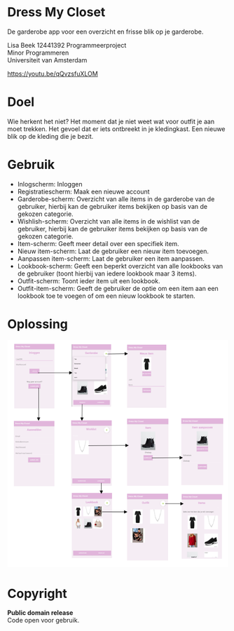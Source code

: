 # Dress My Closet  
  
De garderobe app voor een overzicht en frisse blik op je garderobe.  
  
Lisa Beek 12441392
Programmeerproject  
Minor Programmeren  
Universiteit van Amsterdam  
  
https://youtu.be/qQvzsfuXLOM
  
# Doel
Wie herkent het niet? Het moment dat je niet weet wat voor outfit je aan moet trekken. Het gevoel dat er iets ontbreekt in je kledingkast. Een nieuwe blik op de kleding die je bezit.  
  
# Gebruik  
- Inlogscherm: Inloggen  
- Registratiescherm: Maak een nieuwe account  
- Garderobe-scherm: Overzicht van alle items in de garderobe van de gebruiker, hierbij kan de gebruiker items bekijken op basis van de gekozen categorie.  
- Wishlish-scherm: Overzicht van alle items in de wishlist van de gebruiker, hierbij kan de gebruiker items bekijken op basis van de gekozen categorie.  
- Item-scherm: Geeft meer detail over een specifiek item.  
- Nieuw item-scherm: Laat de gebruiker een nieuw item toevoegen.  
- Aanpassen item-scherm: Laat de gebruiker een item aanpassen.  
- Lookbook-scherm: Geeft een beperkt overzicht van alle lookbooks van de gebruiker (toont hierbij van iedere lookbook maar 3 items).  
- Outfit-scherm: Toont ieder item uit een lookbook.  
- Outfit-item-scherm: Geeft de gebruiker de optie om een item aan een lookbook toe te voegen of om een nieuw lookbook te starten.  
  
# Oplossing  
![img](https://github.com/lisa259/MinorProject/blob/master/doc/eindscreen.png)  
  
# Copyright  
<b>Public domain release</b>  
Code open voor gebruik.  
